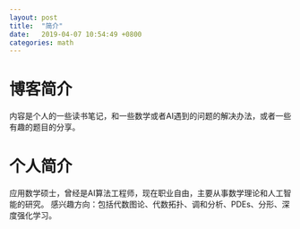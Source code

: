 ```yaml
---
layout: post
title:  "简介"
date:   2019-04-07 10:54:49 +0800
categories: math
---
```

# 博客简介
内容是个人的一些读书笔记，和一些数学或者AI遇到的问题的解决办法，或者一些有趣的题目的分享。

# 个人简介
应用数学硕士，曾经是AI算法工程师，现在职业自由，主要从事数学理论和人工智能的研究。
感兴趣方向：包括代数图论、代数拓扑、调和分析、PDEs、分形、深度强化学习。
